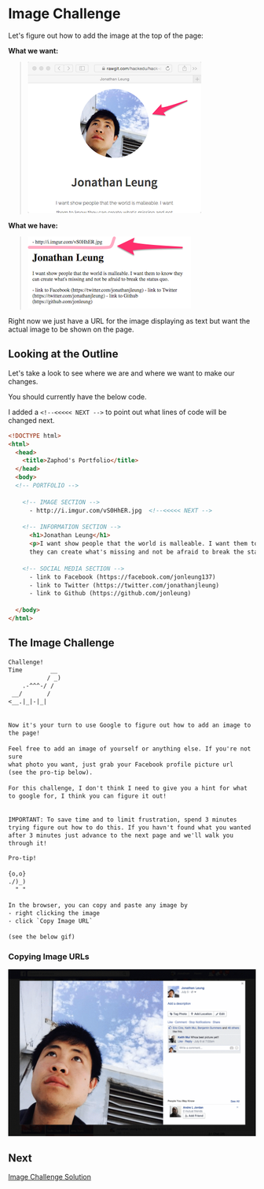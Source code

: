 # Image Challenge

Let's figure out how to add the image at the top of the page:

**What we want:**

> ![](img/desired_image.png)

**What we have:**

> ![](img/url_not_image.png)

Right now we just have a URL for the image displaying as text but want the actual image to be shown on the page.

## Looking at the Outline

Let's take a look to see where we are and where we want to make our changes.

You should currently have the below code.

I added a `<!--<<<<< NEXT -->` to point out what lines of code will be changed next.

```html
<!DOCTYPE html>
<html>
  <head>
    <title>Zaphod's Portfolio</title>
  </head>
  <body>
  <!-- PORTFOLIO -->
  
    <!-- IMAGE SECTION -->
      - http://i.imgur.com/vS0HhER.jpg  <!--<<<<< NEXT -->
  
    <!-- INFORMATION SECTION -->
      <h1>Jonathan Leung</h1>
      <p>I want show people that the world is malleable. I want them to know 
      they can create what's missing and not be afraid to break the status quo.</p>

    <!-- SOCIAL MEDIA SECTION -->
      - link to Facebook (https://facebook.com/jonleung137)
      - link to Twitter (https://twitter.com/jonathanjleung)
      - link to Github (https://github.com/jonleung)

  </body>
</html>
```

## The Image Challenge

```
Challenge!  
Time        __
           / _)   
    .-^^^-/ /
 __/       /
<__.|_|-|_|


Now it's your turn to use Google to figure out how to add an image to the page! 

Feel free to add an image of yourself or anything else. If you're not sure
what photo you want, just grab your Facebook profile picture url
(see the pro-tip below).

For this challenge, I don't think I need to give you a hint for what
to google for, I think you can figure it out!


IMPORTANT: To save time and to limit frustration, spend 3 minutes trying figure out how to do this. If you havn't found what you wanted after 3 minutes just advance to the next page and we'll walk you through it!
```

```
Pro-tip!

{o,o}
./)_)
  " "

In the browser, you can copy and paste any image by
- right clicking the image 
- click `Copy Image URL`

(see the below gif)
```

### Copying Image URLs

![](img/copy_image_url.gif)

## Next

[Image Challenge Solution](image_solution.md)